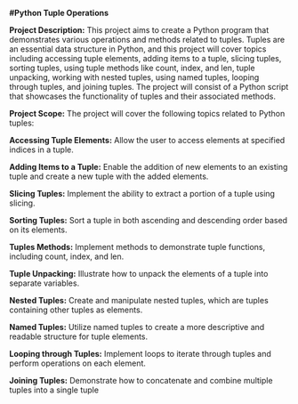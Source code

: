 ****#Python Tuple Operations****

****Project Description:****
This project aims to create a Python program that demonstrates various operations and methods related to tuples. Tuples are an essential data structure in Python, and this project will cover topics including accessing tuple elements, adding items to a tuple, slicing tuples, sorting tuples, using tuple methods like count, index, and len, tuple unpacking, working with nested tuples, using named tuples, looping through tuples, and joining tuples. The project will consist of a Python script that showcases the functionality of tuples and their associated methods.

**Project Scope:**
The project will cover the following topics related to Python tuples:

**Accessing Tuple Elements:**
Allow the user to access elements at specified indices in a tuple.

**Adding Items to a Tuple:**
Enable the addition of new elements to an existing tuple and create a new tuple with the added elements.

**Slicing Tuples:**
Implement the ability to extract a portion of a tuple using slicing.

**Sorting Tuples:**
Sort a tuple in both ascending and descending order based on its elements.

**Tuples Methods:**
Implement methods to demonstrate tuple functions, including count, index, and len.

**Tuple Unpacking:**
Illustrate how to unpack the elements of a tuple into separate variables.

**Nested Tuples:**
Create and manipulate nested tuples, which are tuples containing other tuples as elements.

**Named Tuples:**
Utilize named tuples to create a more descriptive and readable structure for tuple elements.

**Looping through Tuples:**
Implement loops to iterate through tuples and perform operations on each element.

**Joining Tuples:**
Demonstrate how to concatenate and combine multiple tuples into a single tuple
